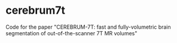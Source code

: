 # cerebrum7t
Code for the paper "CEREBRUM-7T: fast and fully-volumetric brain segmentation of out-of-the-scanner 7T MR volumes"

